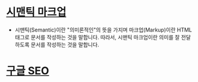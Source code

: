 # [시맨틱 마크업](https://www.daleseo.com/html-semantic-markup/)
* 시맨틱(Semantic)이란 "의미론적인"의 뜻을 가지며 마크업(Markup)이란 HTML 태그로 문서를 작성하는 것을 말합니다. 따라서, 시맨틱 마크업이란 의미를 잘 전달하도록 문서를 작성하는 것을 말합니다.


# [구글 SEO](https://developers.google.com/search/docs/beginner/seo-starter-guide?hl=ko)
